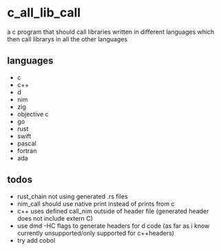 # c_all_lib_call

a c program that should call libraries written in different languages which then call librarys in all the other languages

## languages

- c
- c++
- d
- nim
- zig
- objective c
- go
- rust
- swift
- pascal
- fortran
- ada

## todos

- rust_chain not using generated .rs files
- nim_call should use native print instead of prints from c
- c++ uses defined call_nim outside of header file (generated header does not include extern C)
- use dmd -HC flags to generate headers for d code (as far as i know currently unsupported/only supported for c++headers)
- try add cobol